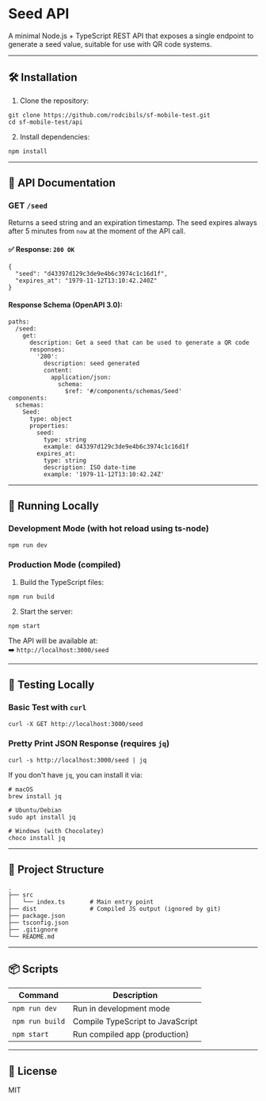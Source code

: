 # Seed API

A minimal Node.js + TypeScript REST API that exposes a single endpoint to generate a seed value, suitable for use with QR code systems.

---

## 🛠 Installation

1. Clone the repository:

```
git clone https://github.com/rodcibils/sf-mobile-test.git
cd sf-mobile-test/api
```

2. Install dependencies:

```
npm install
```

---

## 📖 API Documentation

### GET `/seed`

Returns a seed string and an expiration timestamp. The seed expires always after 5 minutes from `now` at the moment of the API call.

#### ✅ Response: `200 OK`

```
{
  "seed": "d43397d129c3de9e4b6c3974c1c16d1f",
  "expires_at": "1979-11-12T13:10:42.240Z"
}
```

#### Response Schema (OpenAPI 3.0):

```
paths:
  /seed:
    get:
      description: Get a seed that can be used to generate a QR code
      responses:
        '200':
          description: seed generated
          content:
            application/json:
              schema:
                $ref: '#/components/schemas/Seed'
components:
  schemas:
    Seed:
      type: object
      properties:
        seed:
          type: string
          example: d43397d129c3de9e4b6c3974c1c16d1f
        expires_at:
          type: string
          description: ISO date-time
          example: '1979-11-12T13:10:42.24Z'
```

---

## 🚀 Running Locally

### Development Mode (with hot reload using ts-node)

```
npm run dev
```

### Production Mode (compiled)

1. Build the TypeScript files:

```
npm run build
```

2. Start the server:

```
npm start
```

The API will be available at:  
➡️ `http://localhost:3000/seed`

---

## 🧪 Testing Locally

### Basic Test with `curl`

```
curl -X GET http://localhost:3000/seed
```

### Pretty Print JSON Response (requires `jq`)

```
curl -s http://localhost:3000/seed | jq
```

If you don't have `jq`, you can install it via:

```
# macOS
brew install jq

# Ubuntu/Debian
sudo apt install jq

# Windows (with Chocolatey)
choco install jq
```

---

## 📁 Project Structure

```
.
├── src
│   └── index.ts       # Main entry point
├── dist               # Compiled JS output (ignored by git)
├── package.json
├── tsconfig.json
├── .gitignore
└── README.md
```

---

## 📦 Scripts

| Command         | Description                      |
|-----------------|----------------------------------|
| `npm run dev`   | Run in development mode          |
| `npm run build` | Compile TypeScript to JavaScript |
| `npm start`     | Run compiled app (production)    |

---

## 📄 License

MIT
